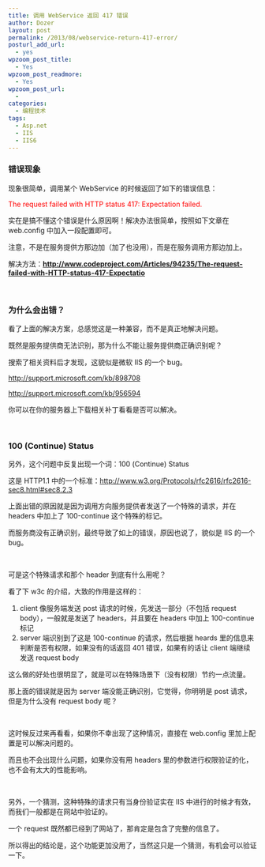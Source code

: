```yaml
---
title: 调用 WebService 返回 417 错误
author: Dozer
layout: post
permalink: /2013/08/webservice-return-417-error/
posturl_add_url:
  - yes
wpzoom_post_title:
  - Yes
wpzoom_post_readmore:
  - Yes
wpzoom_post_url:
  - 
categories:
  - 编程技术
tags:
  - Asp.net
  - IIS
  - IIS6
---
```


### <span id="i">错误现象</span>

现象很简单，调用某个 WebService 的时候返回了如下的错误信息：

<span style="color: #ff0000;">The request failed with HTTP status 417: Expectation failed.</span>

实在是搞不懂这个错误是什么原因啊！解决办法很简单，按照如下文章在 web.config 中加入一段配置即可。

注意，不是在服务提供方那边加（加了也没用），而是在服务调用方那边加上。

解决方法：<a href="http://www.codeproject.com/Articles/94235/The-request-failed-with-HTTP-status-417-Expectatio" target="_blank"><strong>http://www.codeproject.com/Articles/94235/The-request-failed-with-HTTP-status-417-Expectatio</strong></a>

<!--more-->

&nbsp;

### <span id="i-2">为什么会出错？</span>

看了上面的解决方案，总感觉这是一种兼容，而不是真正地解决问题。

既然是服务提供商无法识别，那为什么不能让服务提供商正确识别呢？

搜索了相关资料后才发现，这貌似是微软 IIS 的一个 bug。

<a href="http://support.microsoft.com/kb/898708" target="_blank">http://support.microsoft.com/kb/898708</a>

<a href="http://support.microsoft.com/kb/956594" target="_blank">http://support.microsoft.com/kb/956594</a>

你可以在你的服务器上下载相关补丁看看是否可以解决。

&nbsp;

### <span id="100_Continue_Status">100 (Continue) Status</span>

另外，这个问题中反复出现一个词：100 (Continue) Status

这是 HTTP1.1 中的一个标准：<a href="http://www.w3.org/Protocols/rfc2616/rfc2616-sec8.html#sec8.2.3" target="_blank">http://www.w3.org/Protocols/rfc2616/rfc2616-sec8.html#sec8.2.3</a>

上面出错的原因就是因为调用方向服务提供者发送了一个特殊的请求，并在 headers 中加上了 100-continue 这个特殊的标记。

而服务商没有正确识别，最终导致了如上的错误，原因也说了，貌似是 IIS 的一个 bug。

&nbsp;

可是这个特殊请求和那个 header 到底有什么用呢？

看了下 w3c 的介绍，大致的作用是这样的：

1.  client 像服务端发送 post 请求的时候，先发送一部分（不包括 request body），一般就是发送了 headers，并且要在 headers 中加上 100-continue 标记
2.  server 端识别到了这是 100-continue 的请求，然后根据 heards 里的信息来判断是否有权限，如果没有的话返回 401 错误，如果有的话让 client 端继续发送 request body

这么做的好处也很明显了，就是可以在特殊场景下（没有权限）节约一点流量。

那上面的错误就是因为 server 端没能正确识别，它觉得，你明明是 post 请求，但是为什么没有 request body 呢？

&nbsp;

这时候反过来再看看，如果你不幸出现了这种情况，直接在 web.config 里加上配置是可以解决问题的。

而且也不会出现什么问题，如果你没有用 headers 里的参数进行权限验证的化，也不会有太大的性能影响。

&nbsp;

另外，一个猜测，这种特殊的请求只有当身份验证实在 IIS 中进行的时候才有效，而我们一般都是在网站中验证的。

一个 request 既然都已经到了网站了，那肯定是包含了完整的信息了。

所以得出的结论是，这个功能更加没用了，当然这只是一个猜测，有机会可以验证一下。
